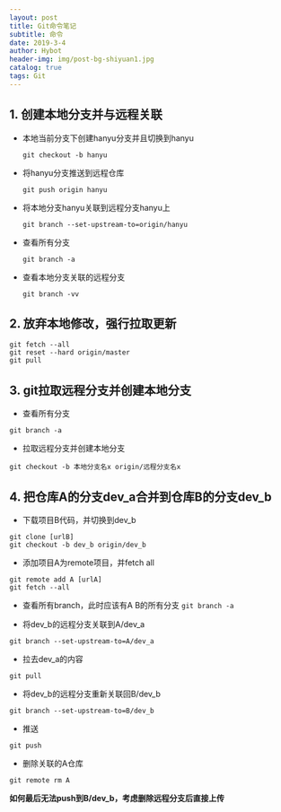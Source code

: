 ```yaml
---
layout: post 
title: Git命令笔记
subtitle: 命令 
date: 2019-3-4 
author: Hybot 
header-img: img/post-bg-shiyuan1.jpg 
catalog: true 
tags: Git
---
```


## 1. 创建本地分支并与远程关联

- 本地当前分支下创建hanyu分支并且切换到hanyu

  `git checkout -b hanyu`

- 将hanyu分支推送到远程仓库

  `git push origin hanyu`
  
- 将本地分支hanyu关联到远程分支hanyu上

  `git branch --set-upstream-to=origin/hanyu`
  
- 查看所有分支

  `git branch -a`
  
- 查看本地分支关联的远程分支

  `git branch -vv`
  
## 2. 放弃本地修改，强行拉取更新

```
git fetch --all
git reset --hard origin/master
git pull
```

## 3. git拉取远程分支并创建本地分支

- 查看所有分支

```
git branch -a
```

- 拉取远程分支并创建本地分支

```
git checkout -b 本地分支名x origin/远程分支名x
```

## 4. 把仓库A的分支dev_a合并到仓库B的分支dev_b

- 下载项目B代码，并切换到dev_b
```
git clone [urlB]
git checkout -b dev_b origin/dev_b
```

- 添加项目A为remote项目，并fetch all

```
git remote add A [urlA]
git fetch --all
```

- 查看所有branch，此时应该有A B的所有分支
`git branch -a`

- 将dev_b的远程分支关联到A/dev_a

`git branch --set-upstream-to=A/dev_a`

- 拉去dev_a的内容

`git pull`

- 将dev_b的远程分支重新关联回B/dev_b

`git branch --set-upstream-to=B/dev_b`

- 推送

`git push`

- 删除关联的A仓库

`git remote rm A`

**如何最后无法push到B/dev_b，考虑删除远程分支后直接上传**

